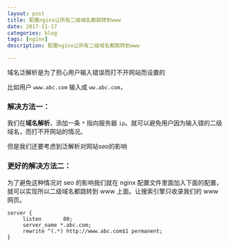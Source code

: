 ```yaml
---
layout: post
title: 配置nginx让所有二级域名都跳转到www
date: 2017-11-17
categories: blog
tags: [nginx]
description: 配置nginx让所有二级域名都跳转到www

---
```


域名泛解析是为了担心用户输入错误而打不开网站而设置的

比如用户 `www.abc.com` 输入成 `ww.abc.com`，

### 解决方法一：

我们在**域名解析**，添加一条 `*` 指向服务器 `ip`。就可以避免用户因为输入错的二级域名，而打不开网站的情况。

但是我们还要考虑到泛解析对网站seo的影响

### 更好的解决方法二：

为了避免这种情况对 seo 的影响我们就在 nginx 配置文件里面加入下面的配置，就可以实现所以二级域名都跳转到 www 上面。让搜索引擎只收录我们的 www 网页。

	server {
	     listen       80;
	     server_name *.abc.com;
	     rewrite ^(.*) http://www.abc.com$1 permanent;
	}

